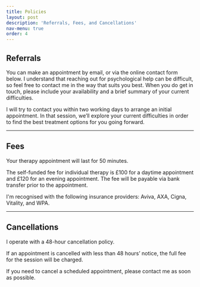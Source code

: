 ```yaml
---
title: Policies
layout: post
description: 'Referrals, Fees, and Cancellations'
nav-menu: true
order: 4
---
```


## Referrals

You can make an appointment by email, or via the online contact form below. I understand that reaching out for
psychological help can be difficult, so feel free to contact me in the way that suits you best. When you do get in
touch, please include your availability and a brief summary of your current difficulties.

I will try to contact you within two working days to arrange an initial appointment. In that session, we’ll explore your
current difficulties in order to find the best treatment options for you going forward.

<hr />

## Fees

Your therapy appointment will last for 50 minutes.

The self-funded fee for individual therapy is £100 for a daytime appointment and £120 for an evening appointment. The
fee will be payable via bank transfer prior to the appointment.

I'm recognised with the following insurance providers: Aviva, AXA, Cigna, Vitality, and WPA.

<hr />

## Cancellations

I operate with a 48-hour cancellation policy.

If an appointment is cancelled with less than 48 hours’ notice, the full fee for the session will be charged.

If you need to cancel a scheduled appointment, please contact me as soon as possible.